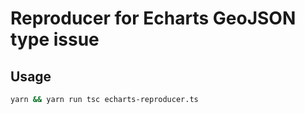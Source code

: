 # Reproducer for Echarts GeoJSON type issue

## Usage

```bash
yarn && yarn run tsc echarts-reproducer.ts
```
